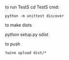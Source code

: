 to run TestS
cd TestS
cmd:

`python -m unittest discover`

to make dists

python setup.py sdist

to push

`twine upload dist/*`
